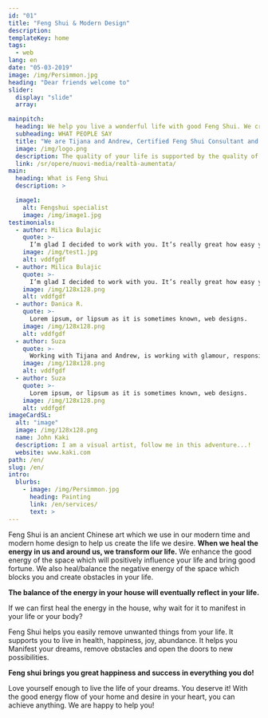 ```yaml
---
id: "01"
title: "Feng Shui & Modern Design"
description:
templateKey: home
tags:
  - web
lang: en
date: "05-03-2019"
image: /img/Persimmon.jpg
heading: "Dear friends welcome to"
slider:
  display: "slide"
  array:

mainpitch:
  heading: We help you live a wonderful life with good Feng Shui. We create good Feng Shui with Modern Design.
  subheading: WHAT PEOPLE SAY
  title: "We are Tijana and Andrew, Certified Feng Shui Consultant and Architects"
  image: /img/logo.png 
  description: The quality of your life is supported by the quality of the energy in your house. When you change your environment, you change your life. We often look for the change outside of us, when really what we need to do first is inner change, inside us and inside our space, to have happiness, luck and prosperity in all areas of life.
  link: /sr/opere/nuovi-media/realtà-aumentata/
main:
  heading: What is Feng Shui
  description: >

  image1:
    alt: Fengshui specialist
    image: /img/image1.jpg
testimonials:
  - author: Milica Bulajic
    quote: >-
      I’m glad I decided to work with you. It’s really great how easy youre and manage. I never have any problem at all.
    image: /img/test1.jpg
    alt: vddfgdf
  - author: Milica Bulajic
    quote: >-
      I’m glad I decided to work with you. It’s really great how easy youre and manage. I never have any problem at all.
    image: /img/128x128.png
    alt: vddfgdf
  - author: Danica R.
    quote: >-
      Lorem ipsum, or lipsum as it is sometimes known, web designs.
    image: /img/128x128.png
    alt: vddfgdf
  - author: Suza
    quote: >-
      Working with Tijana and Andrew, is working with glamour, responsibility, and commitment.
    image: /img/128x128.png
    alt: vddfgdf
  - author: Suza
    quote: >-
      Lorem ipsum, or lipsum as it is sometimes known, web designs.
    image: /img/128x128.png
    alt: vddfgdf
imageCardSL:
  alt: "image"
  image: /img/128x128.png
  name: John Kaki
  description: I am a visual artist, follow me in this adventure...!
  website: www.kaki.com
path: /en/
slug: /en/
intro:
  blurbs:
    - image: /img/Persimmon.jpg
      heading: Painting
      link: /en/services/
      text: >
---
```


Feng Shui is an ancient Chinese art which we use in our modern time and modern home design to help us create the life we desire. <b>When we heal the energy in us and around us, we transform our life.</b> We enhance the good energy of the space which will positively influence your life and bring good fortune. We also heal/balance the negative energy of the space which blocks you and create obstacles in your life.

<b>The balance of the energy in your house will eventually reflect in your life.</b>

If we can first heal the energy in the house, why wait for it to manifest in your life or your body?

Feng Shui helps you easily remove unwanted things from your life. It supports you to live in health, happiness, joy, abundance. It helps you Manifest your dreams, remove obstacles and open the doors to new possibilities.

<b>Feng shui brings you great happiness and success in everything you do!</b>

Love yourself enough to live the life of your dreams. You deserve it! With the good energy flow of your home and desire in your heart, you can achieve anything. We are happy to help you!
